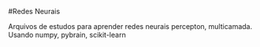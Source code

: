#Redes Neurais

Arquivos de estudos para aprender redes neurais percepton, multicamada. Usando numpy, pybrain, scikit-learn
